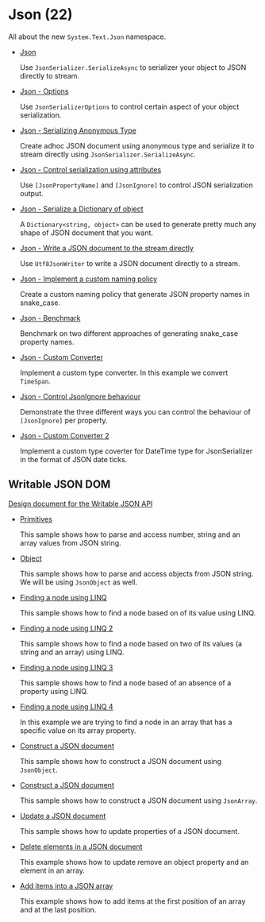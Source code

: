 # Json (22)

All about the new `System.Text.Json` namespace.

* [Json](/projects/json/json)

  Use `JsonSerializer.SerializeAsync` to serializer your object to JSON directly to stream.

* [Json - Options](/projects/json/json-2)

  Use `JsonSerializerOptions` to control certain aspect of your object serialization.

* [Json - Serializing Anonymous Type](/projects/json/json-3)

  Create adhoc JSON document using anonymous type and serialize it to stream directly using `JsonSerializer.SerializeAsync`.

* [Json - Control serialization using attributes](/projects/json/json-4)

  Use `[JsonPropertyName]` and `[JsonIgnore]` to control JSON serialization output.

* [Json - Serialize a Dictionary of object](/projects/json/json-5)

  A `Dictionary<string, object>` can be used to generate pretty much any shape of JSON document that you want.

* [Json - Write a JSON document to the stream directly](/projects/json/json-6)

  Use `Utf8JsonWriter` to write a JSON document directly to a stream.

* [Json - Implement a custom naming policy](/projects/json/json-7)

  Create a custom naming policy that generate JSON property names in snake_case. 

* [Json - Benchmark](/projects/json/json-8)

  Benchmark on two different approaches of generating snake_case property names. 

* [Json - Custom Converter](/projects/json/json-9)

  Implement a custom type converter. In this example we convert `TimeSpan`.

* [Json - Control JsonIgnore behaviour](/projects/json/json-10)

  Demonstrate the three different ways you can control the behaviour of `[JsonIgnore]` per property.
  
* [Json - Custom Converter 2](/projects/json/json-11)

  Implement a custom type coverter for DateTime type for JsonSerializer in the format of JSON date ticks.


## Writable JSON DOM

   [Design document for the Writable JSON API](https://github.com/dotnet/designs/blob/main/accepted/2020/serializer/WriteableDomAndDynamic.md)

* [Primitives](/projects/json/json-12)
  
  This sample shows how to parse and access number, string and an array values from JSON string.

* [Object](/projects/json/json-13)

  This sample shows how to parse and access objects from JSON string. We will be using `JsonObject` as well.

* [Finding a node using LINQ](/projects/json/json-14)

  This sample shows how to find a node based on of its value using LINQ.

* [Finding a node using LINQ 2](/projects/json/json-15)

  This sample shows how to find a node based on two of its values (a string and an array) using LINQ.

* [Finding a node using LINQ 3](/projects/json/json-16)

  This sample shows how to find a node based of an absence of a property using LINQ.

* [Finding a node using LINQ 4](/projects/json/json-17)

  In this example we are trying to find a node in an array that has a specific value on its array property.

* [Construct a JSON document](/projects/json/json-18)

  This sample shows how to construct a JSON document using `JsonObject`.

* [Construct a JSON document](/projects/json/json-19)

  This sample shows how to construct a JSON document using `JsonArray`.

* [Update a JSON document](/projects/json/json-20)

  This sample shows how to update properties of a JSON document.

* [Delete elements in a JSON document](/projects/json/json-21)

  This example shows how to update remove an object property and an element in an array.

* [Add items into a JSON array](/projects/json/json-22)
  
  This example shows how to add items at the first position of an array and at the last position.